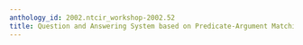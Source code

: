 ```yaml
---
anthology_id: 2002.ntcir_workshop-2002.52
title: Question and Answering System based on Predicate-Argument Matching
---
```

